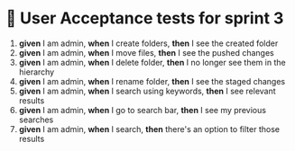 # 🔎 User Acceptance tests for sprint 3

1. __given__ I am admin, __when__ I create folders, __then__ I see the created folder
2. __given__ I am admin, __when__ I move files, __then__ I see the pushed changes
3. __given__ I am admin, __when__ I delete folder, __then__ I no longer see them in the hierarchy
4. __given__ I am admin, __when__ I rename folder, __then__ I see the staged changes
5. __given__ I am admin, __when__ I search using keywords, __then__ I see relevant results
6. __given__ I am admin, __when__ I go to search bar, __then__ I see my previous searches
7. __given__ I am admin, __when__ I search, __then__ there's an option to filter those results